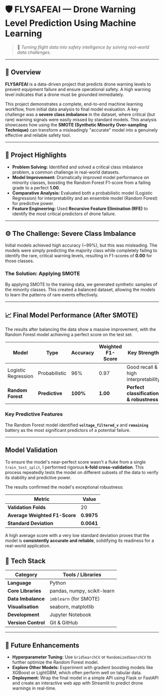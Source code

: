 # 🛡️ FLYSAFEAI — Drone Warning Level Prediction Using Machine Learning

> 🚀 *Turning flight data into safety intelligence by solving real-world data challenges.*

---

## 📘 Overview

**FLYSAFEAI** is a data-driven project that predicts drone warning levels to prevent equipment failure and ensure operational safety. A high warning level indicates that a drone must be grounded immediately.

This project demonstrates a complete, end-to-end machine learning workflow, from initial data analysis to final model evaluation. A key challenge was a **severe class imbalance** in the dataset, where critical (but rare) warning signals were easily missed by standard models. This analysis showcases how using the **SMOTE (Synthetic Minority Over-sampling Technique)** can transform a misleadingly "accurate" model into a genuinely effective and reliable safety tool.

---

## 🎯 Project Highlights

-   **Problem Solving:** Identified and solved a critical class imbalance problem, a common challenge in real-world datasets.
-   **Model Improvement:** Dramatically improved model performance on minority classes, boosting the Random Forest F1-score from a failing grade to a perfect **1.00**.
-   **Comparative Analysis:** Evaluated both a probabilistic model (Logistic Regression) for interpretability and an ensemble model (Random Forest) for predictive power.
-   **Feature Engineering:** Used **Recursive Feature Elimination (RFE)** to identify the most critical predictors of drone failure.

---

## ⚙️ The Challenge: Severe Class Imbalance

Initial models achieved high accuracy (~99%), but this was misleading. The models were simply predicting the majority class while completely failing to identify the rare, critical warning levels, resulting in F1-scores of **0.00** for those classes.

### The Solution: Applying SMOTE

By applying SMOTE to the training data, we generated synthetic samples of the minority classes. This created a balanced dataset, allowing the models to learn the patterns of rare events effectively.

---

## 📈 Final Model Performance (After SMOTE)

The results after balancing the data show a massive improvement, with the Random Forest model achieving a perfect score on the test set.

| Model               | Type          | Accuracy | Weighted F1-Score | Key Strength                            |
| ------------------- | ------------- | -------- | ----------------- | --------------------------------------- |
| Logistic Regression | Probabilistic | 96%      | 0.97              | Good recall & high interpretability     |
| **Random Forest** | **Predictive** | **100%** | **1.00** | **Perfect classification & robustness** |


### Key Predictive Features

The Random Forest model identified **`voltage_filtered_v`** and **`remaining`** battery as the most significant predictors of a potential failure.

---
##  M️odel Validation

To ensure the model's near-perfect score wasn't a fluke from a single `train_test_split`, I performed rigorous **k-fold cross-validation**. This process repeatedly tests the model on different subsets of the data to verify its stability and predictive power.

The results confirmed the model's exceptional robustness:

| Metric                          | Value      |
| ------------------------------- | ---------- |
| **Validation Folds** | 20         |
| **Average Weighted F1-Score** | **0.9975** |
| **Standard Deviation** | **0.0041** |

A high average score with a very low standard deviation proves that the model is **consistently accurate and reliable**, solidifying its readiness for a real-world application.

## 🧰 Tech Stack

| Category                | Tools / Libraries                                  |
| ----------------------- | -------------------------------------------------- |
| **Language** | Python                                             |
| **Core Libraries** | pandas, numpy, scikit-learn                        |
| **Data Imbalance** | `imblearn` (for SMOTE)                             |
| **Visualisation** | seaborn, matplotlib                                |
| **Development** | Jupyter Notebook                                   |
| **Version Control** | Git & GitHub                                       |

---

## 🔧 Future Enhancements

-   **Hyperparameter Tuning:** Use `GridSearchCV` or `RandomizedSearchCV` to further optimize the Random Forest model.
-   **Explore Other Models:** Experiment with gradient boosting models like XGBoost or LightGBM, which often perform well on tabular data.
-   **Deployment:** Wrap the final model in a simple API using Flask or FastAPI and create an interactive web app with Streamlit to predict drone warnings in real-time.
